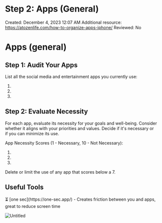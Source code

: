 # Step 2: Apps (General)

Created: December 4, 2023 12:07 AM
Additional resource: https://atozenlife.com/how-to-organize-apps-iphone/
Reviewed: No

# Apps (general)

## **Step 1: Audit Your Apps**

List all the social media and entertainment apps you currently use:

1. 
2. 
3. 

## **Step 2: Evaluate Necessity**

For each app, evaluate its necessity for your goals and well-being. Consider whether it aligns with your priorities and values. Decide if it's necessary or if you can minimize its use.

App Necessity Scores (1 - Necessary, 10 - Not Necessary):

1. 
2. 
3. 

Delete or limit the use of any app that scores below a 7.

## **Useful Tools**

<aside>
⏳ [one sec](https://one-sec.app/) - Creates friction between you and apps, great to reduce screen time

</aside>

![Untitled](Step%202%20Apps%20(General)%2010955a208c2d4aae8cbf258905c29aff/Untitled.png)
